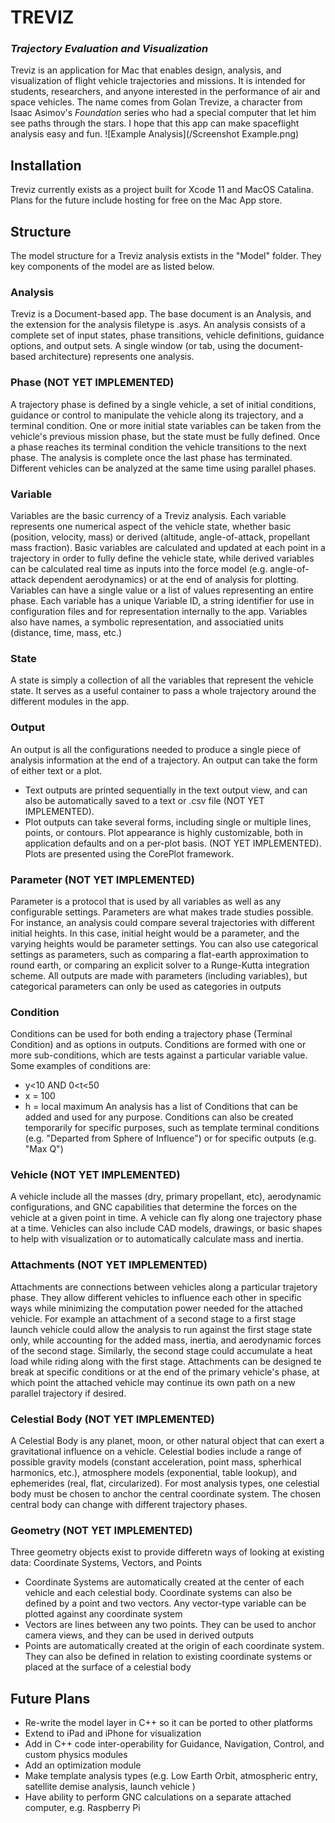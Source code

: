 # TREVIZ
### _Trajectory Evaluation and Visualization_
Treviz is an application for Mac that enables design, analysis, and visualization of flight vehicle trajectories and missions. It is intended for students, researchers, and anyone interested in the performance of air and space vehicles. The name comes from Golan Trevize, a character from Isaac Asimov's _Foundation_ series who had a special computer that let him see paths through the stars. I hope that this app can make spaceflight analysis easy and fun.
![Example Analysis](/Screenshot Example.png)
## Installation
Treviz currently exists as a project built for Xcode 11 and MacOS Catalina. Plans for the future include hosting for free on the Mac App store.
## Structure
The model structure for a Treviz analysis extists in the "Model" folder. They key components of the model are as listed below.
### Analysis
Treviz is a Document-based app. The base document is an Analysis, and the extension for the analysis filetype is .asys. An analysis consists of a complete set of input states, phase transitions, vehicle definitions, guidance options, and output sets. A single window (or tab, using the document-based architecture) represents one analysis.
### Phase (NOT YET IMPLEMENTED)
A trajectory phase is defined by a single vehicle, a set of initial conditions, guidance or control to manipulate the vehicle along its trajectory, and a terminal condition. One or more initial state variables can be taken from the vehicle's previous mission phase, but the state must be fully defined. Once a phase reaches its terminal condition the vehicle transitions to the next phase. The analysis is complete once the last phase has terminated. Different vehicles can be analyzed at the same time using parallel phases.
### Variable
Variables are the basic currency of a Treviz analysis. Each variable represents one numerical aspect of the vehicle state, whether basic (position, velocity, mass) or derived (altitude, angle-of-attack, propellant mass fraction). Basic variables are calculated and updated at each point in a trajectory in order to fully define the vehicle state, while derived variables can be calculated real time as inputs into the force model (e.g. angle-of-attack dependent aerodynamics) or at the end of analysis for plotting. Variables can have a single value or a list of values representing an entire phase. Each variable has a unique Variable ID, a string identifier for use in configuration files and for representation internally to the app. Variables also have names, a symbolic representation, and associatied units (distance, time, mass, etc.)
### State
A state is simply a collection of all the variables that represent the vehicle state. It serves as a useful container to pass a whole trajectory around the different modules in the app.
### Output
An output is all the configurations needed to produce a single piece of analysis information at the end of a trajectory. An output can take the form of either text or a plot.
* Text outputs are printed sequentially in the text output view, and can also be automatically saved to a text or .csv file (NOT YET IMPLEMENTED).
* Plot outputs can take several forms, including single or multiple lines, points, or contours. Plot appearance is highly customizable, both in application defaults and on a per-plot basis. (NOT YET IMPLEMENTED). Plots are presented using the CorePlot framework.
### Parameter (NOT YET IMPLEMENTED)
Parameter is a protocol that is used by all variables as well as any configurable settings. Parameters are what makes trade studies possible. For instance, an analysis could compare several trajectories with different initial heights. In this case, initial height would be a parameter, and the varying heights would be parameter settings. You can also use categorical settings as parameters, such as comparing a flat-earth approximation to round earth, or comparing an explicit solver to a Runge-Kutta integration scheme. All outputs are made with parameters (including variables), but categorical parameters can only be used as categories in outputs
### Condition
Conditions can be used for both ending a trajectory phase (Terminal Condition) and as options in outputs. Conditions are formed with one or more sub-conditions, which are tests against a particular variable value. Some examples of conditions are:
* y<10 AND 0<t<50
* x = 100
* h = local maximum
An analysis has a list of Conditions that can be added and used for any purpose. Conditions can also be created temporarily for specific purposes, such as template terminal conditions (e.g. "Departed from Sphere of Influence") or for specific outputs (e.g. "Max Q")
### Vehicle (NOT YET IMPLEMENTED)
A vehicle include all the masses (dry, primary propellant, etc), aerodynamic configurations, and GNC capabilities that determine the forces on the vehicle at a given point in time. A vehicle can fly along one trajectory phase at a time. Vehicles can also include CAD models, drawings, or basic shapes to help with visualization or to automatically calculate mass and inertia.
### Attachments (NOT YET IMPLEMENTED)
Attachments are connections between vehicles along a particular trajetory phase. They allow different vehicles to influence each other in specific ways while minimizing the computation power needed for the attached vehicle. For example an attachment of a second stage to a first stage launch vehicle could allow the analysis to run against the first stage state only, while accounting for the added mass, inertia, and aerodynamic forces of the second stage. Similarly, the second stage could accumulate a heat load while riding along with the first stage. Attachments can be designed te break at specific conditions or at the end of the primary vehicle's phase, at which point the attached vehicle may continue its own path on a new parallel trajectory if desired.
### Celestial Body (NOT YET IMPLEMENTED)
A Celestial Body is any planet, moon, or other natural object that can exert a gravitational influence on a vehicle. Celestial bodies include a range of possible gravity models (constant acceleration, point mass, spherhical harmonics, etc.), atmosphere models (exponential, table lookup), and ephemerides (real, flat, circularized). For most analysis types, one celestial body must be chosen to anchor the central coordinate system. The chosen central body can change with different trajectory phases.
### Geometry (NOT YET IMPLEMENTED)
Three geometry objects exist to provide differetn ways of looking at existing data: Coordinate Systems, Vectors, and Points
* Coordinate Systems are automatically created at the center of each vehicle and each celestial body. Coordinate systems can also be defined by a point and two vectors. Any vector-type variable can be plotted against any coordinate system
* Vectors are lines between any two points. They can be used to anchor camera views, and they can be used in derived outputs
* Points are automatically created at the origin of each coordinate system. They can also be defined in relation to existing coordinate systems or placed at the surface of a celestial body

## Future Plans
* Re-write the model layer in C++ so it can be ported to other platforms
* Extend to iPad and iPhone for visualization
* Add in C++ code inter-operability for Guidance, Navigation, Control, and custom physics modules
* Add an optimization module
* Make template analysis types (e.g. Low Earth Orbit, atmospheric entry, satellite demise analysis, launch vehicle )
* Have ability to perform GNC calculations on a separate attached computer, e.g. Raspberry Pi
